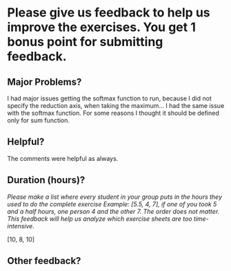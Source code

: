 # Please give us feedback to help us improve the exercises. You get 1 bonus point for submitting feedback.

## Major Problems?

I had major issues getting the softmax function to run, because I did not
specify the reduction axis, when taking the maximum... 
I had the same issue with the softmax function. For some reasons I thought it should be 
defined only for sum function. 

## Helpful?

The comments were helpful as always.

## Duration (hours)?

_Please make a list where every student in your group puts in the hours they used to do the complete exercise_
_Example: [5.5, 4, 7], if one of you took 5 and a half hours, one person 4 and the other 7. The order does not matter._
_This feedback will help us analyze which exercise sheets are too time-intensive._

[10, 8, 10]

## Other feedback?



